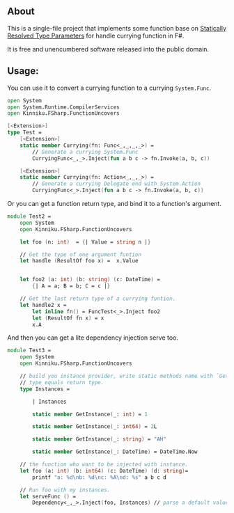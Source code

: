 ## About

This is a single-file project that implements some function base on
[Statically Resolved Type Parameters](https://docs.microsoft.com/en-us/dotnet/fsharp/language-reference/generics/statically-resolved-type-parameters)
for handle currying function in F#.

It is free and unencumbered software released into the public domain.

## Usage:

 You can use it to convert a currying function to a currying `System.Func`.

```fsharp
open System
open System.Runtime.CompilerServices
open Kinniku.FSharp.FunctionUncovers

[<Extension>]
type Test =
    [<Extension>]
    static member Currying(fn: Func<_,_,_,_>) =
        // Generate a currying System.Func
        CurryingFunc<_,_>.Inject(fun a b c -> fn.Invoke(a, b, c))

    [<Extension>]
    static member Currying(fn: Action<_,_,_>) =
        // Generate a currying Delegate end with System.Action
        CurryingFunc<_>.Inject(fun a b c -> fn.Invoke(a, b, c))        

```

Or you can get a function return type, and bind it to a function's
argument. 

```fsharp
module Test2 =
    open System
    open Kinniku.FSharp.FunctionUncovers

    let foo (n: int)  = {| Value = string n |}

    // Get the type of one argument funtion
    let handle (ResultOf foo x) =  x.Value


    let foo2 (a: int) (b: string) (c: DateTime) = 
        {| A = a; B = b; C = c |}

    // Get the last return type of a currying funtion.
    let handle2 x =        
        let inline fn() = FuncTest<_>.Inject foo2
        let (ResultOf fn x) = x
        x.A

```

And then you can get a lite dependency injection serve too.

```fsharp
module Test3 =
    open System
    open Kinniku.FSharp.FunctionUncovers

    // build you instance provider, write static methods name with `GetInstance`, and it has one argument, 
    // type equals return type.
    type Instances = 

        | Instances

        static member GetInstance(_: int) = 1

        static member GetInstance(_: int64) = 2L

        static member GetInstance(_: string) = "AH"

        static member GetInstance(_: DateTime) = DateTime.Now

    // the function who want to be injected with instance.
    let foo (a: int) (b: int64) (c: DateTime) (d: string)= 
        printf "a: %d\nb: %d\nc: %A\nd: %s" a b c d

    // Run foo with my instances.
    let serveFunc () = 
        Dependency<_,_>.Inject(foo, Instances) // parse a default value to bind the instance provider
```



